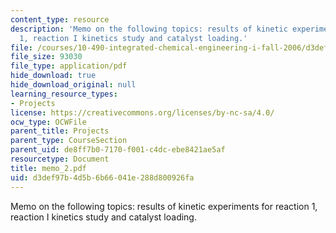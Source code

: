 ```yaml
---
content_type: resource
description: 'Memo on the following topics: results of kinetic experiments for reaction
  1, reaction I kinetics study and catalyst loading.'
file: /courses/10-490-integrated-chemical-engineering-i-fall-2006/d3def97b4d5b6b66041e288d800926fa_memo_2.pdf
file_size: 93030
file_type: application/pdf
hide_download: true
hide_download_original: null
learning_resource_types:
- Projects
license: https://creativecommons.org/licenses/by-nc-sa/4.0/
ocw_type: OCWFile
parent_title: Projects
parent_type: CourseSection
parent_uid: de8ff7b0-7170-f001-c4dc-ebe8421ae5af
resourcetype: Document
title: memo_2.pdf
uid: d3def97b-4d5b-6b66-041e-288d800926fa
---
```

Memo on the following topics: results of kinetic experiments for reaction 1, reaction I kinetics study and catalyst loading.